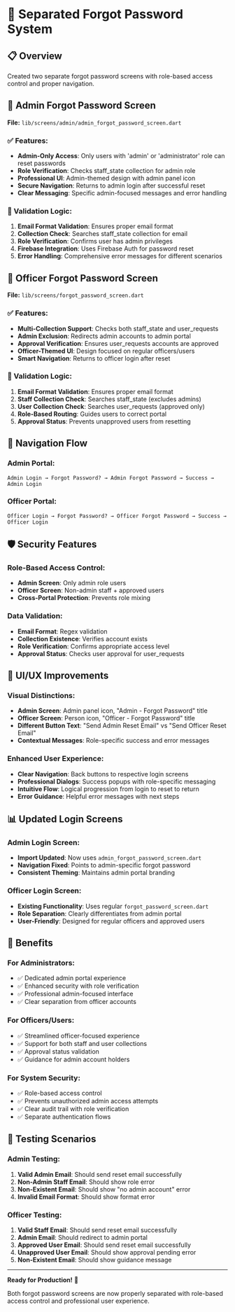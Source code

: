 # 🔐 Separated Forgot Password System

## 📋 Overview
Created two separate forgot password screens with role-based access control and proper navigation.

## 📱 Admin Forgot Password Screen
**File:** `lib/screens/admin/admin_forgot_password_screen.dart`

### ✅ Features:
- **Admin-Only Access**: Only users with 'admin' or 'administrator' role can reset passwords
- **Role Verification**: Checks staff_state collection for admin role
- **Professional UI**: Admin-themed design with admin panel icon
- **Secure Navigation**: Returns to admin login after successful reset
- **Clear Messaging**: Specific admin-focused messages and error handling

### 🎯 Validation Logic:
1. **Email Format Validation**: Ensures proper email format
2. **Collection Check**: Searches staff_state collection for email
3. **Role Verification**: Confirms user has admin privileges
4. **Firebase Integration**: Uses Firebase Auth for password reset
5. **Error Handling**: Comprehensive error messages for different scenarios

## 👮 Officer Forgot Password Screen
**File:** `lib/screens/forgot_password_screen.dart`

### ✅ Features:
- **Multi-Collection Support**: Checks both staff_state and user_requests
- **Admin Exclusion**: Redirects admin accounts to admin portal
- **Approval Verification**: Ensures user_requests accounts are approved
- **Officer-Themed UI**: Design focused on regular officers/users
- **Smart Navigation**: Returns to officer login after reset

### 🎯 Validation Logic:
1. **Email Format Validation**: Ensures proper email format
2. **Staff Collection Check**: Searches staff_state (excludes admins)
3. **User Collection Check**: Searches user_requests (approved only)
4. **Role-Based Routing**: Guides users to correct portal
5. **Approval Status**: Prevents unapproved users from resetting

## 🔄 Navigation Flow

### Admin Portal:
```
Admin Login → Forgot Password? → Admin Forgot Password → Success → Admin Login
```

### Officer Portal:
```
Officer Login → Forgot Password? → Officer Forgot Password → Success → Officer Login
```

## 🛡️ Security Features

### Role-Based Access Control:
- **Admin Screen**: Only admin role users
- **Officer Screen**: Non-admin staff + approved users
- **Cross-Portal Protection**: Prevents role mixing

### Data Validation:
- **Email Format**: Regex validation
- **Collection Existence**: Verifies account exists
- **Role Verification**: Confirms appropriate access level
- **Approval Status**: Checks user approval for user_requests

## 🎨 UI/UX Improvements

### Visual Distinctions:
- **Admin Screen**: Admin panel icon, "Admin - Forgot Password" title
- **Officer Screen**: Person icon, "Officer - Forgot Password" title
- **Different Button Text**: "Send Admin Reset Email" vs "Send Officer Reset Email"
- **Contextual Messages**: Role-specific success and error messages

### Enhanced User Experience:
- **Clear Navigation**: Back buttons to respective login screens
- **Professional Dialogs**: Success popups with role-specific messaging
- **Intuitive Flow**: Logical progression from login to reset to return
- **Error Guidance**: Helpful error messages with next steps

## 📊 Updated Login Screens

### Admin Login Screen:
- **Import Updated**: Now uses `admin_forgot_password_screen.dart`
- **Navigation Fixed**: Points to admin-specific forgot password
- **Consistent Theming**: Maintains admin portal branding

### Officer Login Screen:
- **Existing Functionality**: Uses regular `forgot_password_screen.dart`
- **Role Separation**: Clearly differentiates from admin portal
- **User-Friendly**: Designed for regular officers and approved users

## 🚀 Benefits

### For Administrators:
- ✅ Dedicated admin portal experience
- ✅ Enhanced security with role verification
- ✅ Professional admin-focused interface
- ✅ Clear separation from officer accounts

### For Officers/Users:
- ✅ Streamlined officer-focused experience
- ✅ Support for both staff and user collections
- ✅ Approval status validation
- ✅ Guidance for admin account holders

### For System Security:
- ✅ Role-based access control
- ✅ Prevents unauthorized admin access attempts
- ✅ Clear audit trail with role verification
- ✅ Separate authentication flows

## 📱 Testing Scenarios

### Admin Testing:
1. **Valid Admin Email**: Should send reset email successfully
2. **Non-Admin Staff Email**: Should show role error
3. **Non-Existent Email**: Should show "no admin account" error
4. **Invalid Email Format**: Should show format error

### Officer Testing:
1. **Valid Staff Email**: Should send reset email successfully
2. **Admin Email**: Should redirect to admin portal
3. **Approved User Email**: Should send reset email successfully
4. **Unapproved User Email**: Should show approval pending error
5. **Non-Existent Email**: Should show guidance message

---

**Ready for Production!** 🎯

Both forgot password screens are now properly separated with role-based access control and professional user experience.
